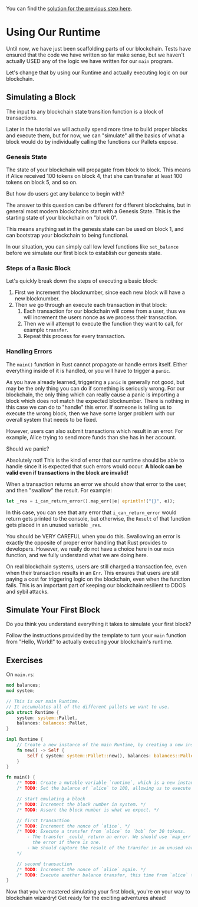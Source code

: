 You can find the [solution for the previous step here](https://gist.github.com/nomadbitcoin/e5f04fe5925df501f7760f18b45b78cb).

# Using Our Runtime

Until now, we have just been scaffolding parts of our blockchain. Tests have ensured that the code we have written so far make sense, but we haven't actually USED any of the logic we have written for our `main` program.

Let's change that by using our Runtime and actually executing logic on our blockchain.

## Simulating a Block

The input to any blockchain state transition function is a block of transactions.

Later in the tutorial we will actually spend more time to build proper blocks and execute them, but for now, we can "simulate" all the basics of what a block would do by individually calling the functions our Pallets expose.

### Genesis State

The state of your blockchain will propagate from block to block. This means if Alice received 100 tokens on block 4, that she can transfer at least 100 tokens on block 5, and so on.

But how do users get any balance to begin with?

The answer to this question can be different for different blockchains, but in general most modern blockchains start with a Genesis State. This is the starting state of your blockchain on "block 0".

This means anything set in the genesis state can be used on block 1, and can bootstrap your blockchain to being functional.

In our situation, you can simply call low level functions like `set_balance` before we simulate our first block to establish our genesis state.

### Steps of a Basic Block

Let's quickly break down the steps of executing a basic block:

1. First we increment the blocknumber, since each new block will have a new blocknumber.
2. Then we go through an execute each transaction in that block:
	1. Each transaction for our blockchain will come from a user, thus we will increment the users nonce as we process their transaction.
	2. Then we will attempt to execute the function they want to call, for example `transfer`.
	3. Repeat this process for every transaction.

### Handling Errors

The `main()` function in Rust cannot propagate or handle errors itself. Either everything inside of it is handled, or you will have to trigger a `panic`.

As you have already learned, triggering a `panic` is generally not good, but may be the only thing you can do if something is seriously wrong. For our blockchain, the only thing which can really cause a panic is importing a block which does not match the expected blocknumber. There is nothing in this case we can do to "handle" this error. If someone is telling us to execute the wrong block, then we have some larger problem with our overall system that needs to be fixed.

However, users can also submit transactions which result in an error. For example, Alice trying to send more funds than she has in her account.

Should we panic?

Absolutely not! This is the kind of error that our runtime should be able to handle since it is expected that such errors would occur. **A block can be valid even if transactions in the block are invalid!**

When a transaction returns an error we should show that error to the user, and then "swallow" the result. For example:

```rust
let _res = i_can_return_error().map_err(|e| eprintln!("{}", e));
```

In this case, you can see that any error that `i_can_return_error` would return gets printed to the console, but otherwise, the `Result` of that function gets placed in an unused variable `_res`.

You should be VERY CAREFUL when you do this. Swallowing an error is exactly the opposite of proper error handling that Rust provides to developers. However, we really do not have a choice here in our `main` function, and we fully understand what we are doing here.

On real blockchain systems, users are still charged a transaction fee, even when their transaction results in an `Err`. This ensures that users are still paying a cost for triggering logic on the blockchain, even when the function fails. This is an important part of keeping our blockchain resilient to DDOS and sybil attacks.

## Simulate Your First Block

Do you think you understand everything it takes to simulate your first block?

Follow the instructions provided by the template to turn your `main` function from "Hello, World!" to actually executing your blockchain's runtime.

## Exercises

On `main.rs`:

```rust
mod balances;
mod system;

// This is our main Runtime.
// It accumulates all of the different pallets we want to use.
pub struct Runtime {
	system: system::Pallet,
	balances: balances::Pallet,
}

impl Runtime {
	// Create a new instance of the main Runtime, by creating a new instance of each pallet.
	fn new() -> Self {
		Self { system: system::Pallet::new(), balances: balances::Pallet::new() }
	}
}

fn main() {
	/* TODO: Create a mutable variable `runtime`, which is a new instance of `Runtime`. */
	/* TODO: Set the balance of `alice` to 100, allowing us to execute other transactions. */

	// start emulating a block
	/* TODO: Increment the block number in system. */
	/* TODO: Assert the block number is what we expect. */

	// first transaction
	/* TODO: Increment the nonce of `alice`. */
	/* TODO: Execute a transfer from `alice` to `bob` for 30 tokens.
		- The transfer _could_ return an error. We should use `map_err` to print
		  the error if there is one.
		- We should capture the result of the transfer in an unused variable like `_res`.
	*/

	// second transaction
	/* TODO: Increment the nonce of `alice` again. */
	/* TODO: Execute another balance transfer, this time from `alice` to `charlie` for 20. */
}
```

Now that you've mastered simulating your first block, you're on your way to blockchain wizardry! Get ready for the exciting adventures ahead!